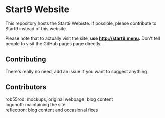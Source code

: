 # Start9 Website
This repository hosts the Start9 Webiste. If possible, please contribute to Start9 instead of this website.

Please note that to actually visit the site, **use http://start9.menu.** Don't tell people to visit the GitHub pages page directly.

## Contributing
There's really no need, add an issue if you want to suggest anything

## Contributors
rob55rod: mockups, original webpage, blog content  
logonoff: maintaining the site  
reflectron: blog content and occasional fixes  
